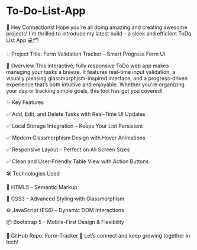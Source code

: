 # To-Do-List-App

👋 Hey Connections!
Hope you're all doing amazing and creating awesome projects! I'm thrilled to introduce my latest build – a sleek and efficient ToDo List App 💻🗂️

💡 Project Title: Form Validation Tracker – Smart Progress Form UI

🧾 Overview
This interactive, fully responsive ToDo web app makes managing your tasks a breeze. It features real-time input validation, a visually pleasing glassmorphism-inspired interface, and a progress-driven experience that’s both intuitive and enjoyable. Whether you're organizing your day or tracking simple goals, this tool has got you covered!

✨ Key Features

✅ Add, Edit, and Delete Tasks with Real-Time UI Updates

✅ Local Storage Integration – Keeps Your List Persistent

✅ Modern Glassmorphism Design with Hover Animations

✅ Responsive Layout – Perfect on All Screen Sizes

✅ Clean and User-Friendly Table View with Action Buttons

🛠 Technologies Used

🧩 HTML5 – Semantic Markup

🎨 CSS3 – Advanced Styling with Glassmorphism

⚙ JavaScript (ES6) – Dynamic DOM Interactions

📦 Bootstrap 5 – Mobile-First Design & Flexibility

🔗 GitHub Repo: Form-Tracker
📇 Let’s connect and keep growing together in tech!
